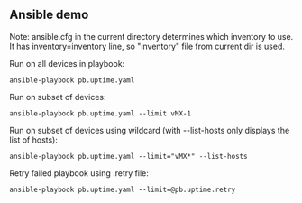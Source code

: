## Ansible demo

Note: ansible.cfg in the current directory determines which inventory to use.
It has inventory=inventory line, so "inventory" file from current dir is used.

Run on all devices in playbook:
```
ansible-playbook pb.uptime.yaml 
```

Run on subset of devices:
```
ansible-playbook pb.uptime.yaml --limit vMX-1
```

Run on subset of devices using wildcard (with --list-hosts only displays the list of hosts):
```
ansible-playbook pb.uptime.yaml --limit="vMX*" --list-hosts
```

Retry failed playbook using .retry file:
```
ansible-playbook pb.uptime.yaml --limit=@pb.uptime.retry
```

